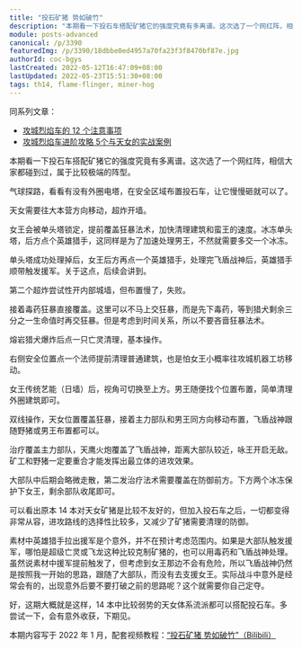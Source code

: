 ```yaml
---
title: "投石矿猪 势如破竹"
description: "本期看一下投石车搭配矿猪它的强度究竟有多离谱。这次选了一个网红阵，相信大家都碰到过，属于比较极端的阵型。气球探路，看看有没有外圈电塔，在安全区域布置投石车，让它慢慢砸就可以了。天女需要往大本营方向移动，超炸开墙。"
module: posts-advanced
canonical: /p/3390
featuredImg: /p/3390/18dbbe0ed4957a70fa23f3f8470bf87e.jpg
authorId: coc-bgys
lastCreated: 2022-05-12T16:47:09+08:00
lastUpdated: 2022-05-23T15:51:30+08:00
tags: th14, flame-flinger, miner-hog
---
```


同系列文章：

- [攻城烈焰车的 12 个注意事项](/p/3366)
- [攻城烈焰车进阶攻略 5个与天女的实战案例](/p/3709)

本期看一下投石车搭配矿猪它的强度究竟有多离谱。这次选了一个网红阵，相信大家都碰到过，属于比较极端的阵型。

<Pic src="/p/3390/aba8b817ada9f8694e249781e0700012.jpg" width="1186" height="699" alt="投石矿猪配兵：2 弓箭，2 超哥，2 超炸，5 气球，2 法师，5 天使，1 龙宝，17 矿工，2 苍蝇，9 猪，2 猎手，2 治疗，2 狂暴，2 冰冻，1 毒药，投石车。援兵：2 雪怪，1 武神，1 黄毛，1 狂暴，1 冰冻。" :lazyLoading="false" />
<Pic src="/p/3390/12b824b96d0c2377bfcd9b9361c90ff2.jpg" width="1273" height="708" alt="" :lazyLoading="false" />

气球探路，看看有没有外圈电塔，在安全区域布置投石车，让它慢慢砸就可以了。

<Pic src="/p/3390/18dbbe0ed4957a70fa23f3f8470bf87e.jpg" width="1094" height="845" alt="" />

天女需要往大本营方向移动，超炸开墙。

<Pic src="/p/3390/cf01781fb4872a93f61c8b923345ce7d.jpg" width="986" height="604" alt="" />

女王会被单头塔锁定，提前覆盖狂暴法术，加快清理建筑和蛮王的速度。冰冻单头塔，后方点个英雄猎手，这同样是为了加速处理男王，不然就需要多交一个冰冻。

<Pic src="/p/3390/7d1c8542823c1a822f412a433f8b9a86.jpg" width="689" height="521" alt="" />

单头塔成功处理掉后，女王后方再点一个英雄猎手，处理完飞盾战神后，英雄猎手顺带触发援军。关于这点，后续会讲到。

<Pic src="/p/3390/adfc399e7f29fa23755a96af88ba80ac.jpg" width="668" height="496" alt="" />

第二个超炸尝试性开内部城墙，但布置慢了，失败。

<Pic src="/p/3390/cc373140bd83157cde31b95bf51e23c0.jpg" width="718" height="510" alt="" />

接着毒药狂暴直接覆盖。这里可以不马上交狂暴，而是先下毒药，等到猎犬剩余三分之一生命值时再交狂暴。但是考虑到时间关系，所以不要吝啬狂暴法术。

<Pic src="/p/3390/4ad6a4ab51cb12fa012a451c47a63868.jpg" width="608" height="496" alt="" />

熔岩猎犬爆炸后点一只亡灵清理，基本操作。

<Pic src="/p/3390/9a45f8de609d1e35d7742dcded39fbff.jpg" width="460" height="358" alt="" />

右侧安全位置点一个法师提前清理普通建筑，也是怕女王小概率往攻城机器工坊移动。

<Pic src="/p/3390/629c94e672f180df1bef10aedf0922ad.jpg" width="585" height="350" alt="" />

女王传统艺能（日墙）后，视角可切换至上方。男王随便找个位置布置，简单清理外圈建筑即可。

<Pic src="/p/3390/0c7c885a74e65e8d70a5ed6b44a1851c.jpg" width="882" height="587" alt="" />

双线操作，天女位置覆盖狂暴，接着主力部队和男王同方向移动布置，飞盾战神跟随野猪或男王布置都可以。

<Pic src="/p/3390/18e520f466eb3b35c3cc1a3e3673b3bb.jpg" width="868" height="587" alt="" />
<Pic src="/p/3390/85e85093092bad88a674adc14cff8661.jpg" width="708" height="513" alt="" />

治疗覆盖主力部队，天鹰火炮覆盖了飞盾战神，距离大部队较近，咏王开启无敌。矿工和野猪一定要重合才能发挥出最立体的进攻效果。

<Pic src="/p/3390/1b5f20ff72d8ab77c5bc10589d7ff751.jpg" width="738" height="512" alt="" />

大部队中后期会略微走散，第二发治疗法术需要覆盖在防御前方。下方两个冰冻保护下女王，剩余部队收尾即可。

<Pic src="/p/3390/3ea2784851917b9390e81c2dfb9f1b5d.jpg" width="1267" height="705" alt="" />

可以看出原本 14 本对天女矿猪是比较不友好的，但加入投石车之后，一切都变得非常从容，进攻路线的选择性比较多，又减少了矿猪需要清理的防御。

<Pic src="/p/3390/a4eac6c4d7f5a543de310c68c435d764.jpg" width="1279" height="687" alt="" />

素材中英雄猎手拉出援军是个意外，并不在预计考虑范围内。如果是大部队触发援军，哪怕是超级亡灵或飞龙这种比较克制矿猪的，也可以用毒药和飞盾战神处理。虽然说素材中援军提前触发了，但考虑到女王那边不会有危险，所以飞盾战神仍然是按照我一开始的思路，跟随了大部队，而没有去支援女王。实际战斗中意外是经常会有的，出现意外后要不要打破之前的思路呢？这个就需要你自己定夺。

<Pic src="/p/3390/f047ad02f85e1057287d53f0f985e727.jpg" width="1269" height="702" alt="" />

好，这期大概就是这样，14 本中比较弱势的天女体系流派都可以搭配投石车。多尝试一下，会有意外收获，下期见。

<PostCopyright>

本期内容写于 2022 年 1 月，配套视频教程：[“投石矿猪 势如破竹”（Bilibili）](https://www.bilibili.com/video/BV1Dq4y1w7SR/)

</PostCopyright>